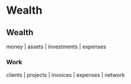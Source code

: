 # Wealth 

## Wealth

money | assets | investments | expenses  

### Work 

clients | projects | invoices | expenses | network

